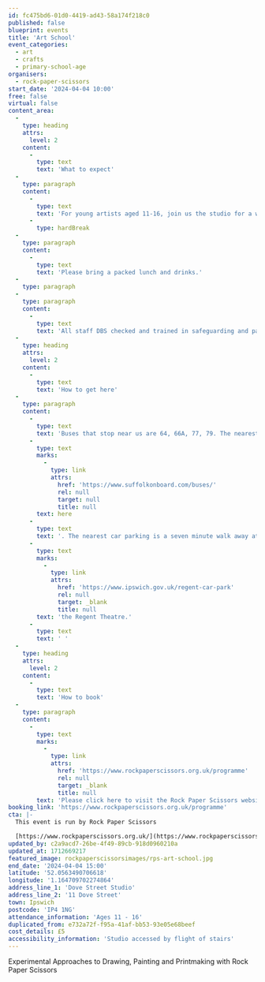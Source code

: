 ```yaml
---
id: fc475bd6-01d0-4419-ad43-58a174f218c0
published: false
blueprint: events
title: 'Art School'
event_categories:
  - art
  - crafts
  - primary-school-age
organisers:
  - rock-paper-scissors
start_date: '2024-04-04 10:00'
free: false
virtual: false
content_area:
  -
    type: heading
    attrs:
      level: 2
    content:
      -
        type: text
        text: 'What to expect'
  -
    type: paragraph
    content:
      -
        type: text
        text: 'For young artists aged 11-16, join us the studio for a whole day of experimental approaches to drawing, painting and printmaking. Explore new techniques, push boundaries, and unleash your creativity in a supportive and inspiring environment supported by our team of incredible artists.'
      -
        type: hardBreak
  -
    type: paragraph
    content:
      -
        type: text
        text: 'Please bring a packed lunch and drinks.'
  -
    type: paragraph
  -
    type: paragraph
    content:
      -
        type: text
        text: 'All staff DBS checked and trained in safeguarding and paediatric first aid.'
  -
    type: heading
    attrs:
      level: 2
    content:
      -
        type: text
        text: 'How to get here'
  -
    type: paragraph
    content:
      -
        type: text
        text: 'Buses that stop near us are 64, 66A, 77, 79. The nearest bus stop is one minute walk away, see the latest bus timetables '
      -
        type: text
        marks:
          -
            type: link
            attrs:
              href: 'https://www.suffolkonboard.com/buses/'
              rel: null
              target: null
              title: null
        text: here
      -
        type: text
        text: '. The nearest car parking is a seven minute walk away at '
      -
        type: text
        marks:
          -
            type: link
            attrs:
              href: 'https://www.ipswich.gov.uk/regent-car-park'
              rel: null
              target: _blank
              title: null
        text: 'the Regent Theatre.'
      -
        type: text
        text: ' '
  -
    type: heading
    attrs:
      level: 2
    content:
      -
        type: text
        text: 'How to book'
  -
    type: paragraph
    content:
      -
        type: text
        marks:
          -
            type: link
            attrs:
              href: 'https://www.rockpaperscissors.org.uk/programme'
              rel: null
              target: _blank
              title: null
        text: 'Please click here to visit the Rock Paper Scissors website and book your place.'
booking_link: 'https://www.rockpaperscissors.org.uk/programme'
cta: |-
  This event is run by Rock Paper Scissors

  [https://www.rockpaperscissors.org.uk/](https://www.rockpaperscissors.org.uk/)
updated_by: c2a9acd7-26be-4f49-89cb-918d0960210a
updated_at: 1712669217
featured_image: rockpaperscissorsimages/rps-art-school.jpg
end_date: '2024-04-04 15:00'
latitude: '52.0563490706618'
longitude: '1.164709702274864'
address_line_1: 'Dove Street Studio'
address_line_2: '11 Dove Street'
town: Ipswich
postcode: 'IP4 1NG'
attendance_information: 'Ages 11 - 16'
duplicated_from: e732a72f-f95a-41af-bb53-93e05e68beef
cost_details: £5
accessibility_information: 'Studio accessed by flight of stairs'
---
```

Experimental Approaches to Drawing, Painting and Printmaking with Rock Paper Scissors